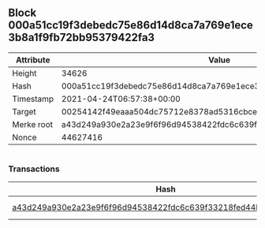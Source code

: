 ## Block 000a51cc19f3debedc75e86d14d8ca7a769e1ece3b8a1f9fb72bb95379422fa3

Attribute | Value
--- | ---
Height | 34626
Hash | 000a51cc19f3debedc75e86d14d8ca7a769e1ece3b8a1f9fb72bb95379422fa3
Timestamp | 2021-04-24T06:57:38+00:00
Target | 00254142f49eaaa504dc75712e8378ad5316cbcead634704b3734b6271167cc4
Merke root | a43d249a930e2a23e9f6f96d94538422fdc6c639f33218fed44b86f55e941273
Nonce | 44627416

```

```

### Transactions

Hash | Amount
--- | ---
[a43d249a930e2a23e9f6f96d94538422fdc6c639f33218fed44b86f55e941273](a43d249a930e2a23e9f6f96d94538422fdc6c639f33218fed44b86f55e941273.md) | 10.00000000 SKEPTI 
